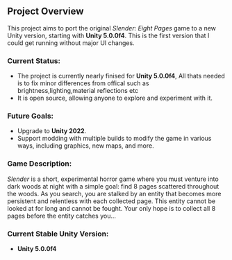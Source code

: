 ## Project Overview

This project aims to port the original *Slender: Eight Pages* game to a new Unity version, starting with **Unity 5.0.0f4**. This is the first version that I could get running without major UI changes. 

### Current Status:
- The project is currently nearly finised for **Unity 5.0.0f4**, All thats needed is to fix minor differences from offical such as brightness,lighting,material reflections etc
- It is open source, allowing anyone to explore and experiment with it.

### Future Goals:
- Upgrade to **Unity 2022**.
- Support modding with multiple builds to modify the game in various ways, including graphics, new maps, and more.

### Game Description:
*Slender* is a short, experimental horror game where you must venture into dark woods at night with a simple goal: find 8 pages scattered throughout the woods. As you search, you are stalked by an entity that becomes more persistent and relentless with each collected page. This entity cannot be looked at for long and cannot be fought. Your only hope is to collect all 8 pages before the entity catches you...

### Current Stable Unity Version:
- **Unity 5.0.0f4**
